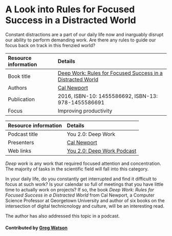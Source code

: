 # A Look into Rules for Focused Success in a Distracted World

<!-- deck start -->
Constant distractions are a part of our daily life now and inarguably disrupt our ability to perform demanding work. Are there any rules to guide our focus back on track in this frenzied world?
<!-- deck end -->


Resource information | Details 
:--- | :--- 
Book title |[Deep Work: Rules for Focused Success in a Distracted World](https://www.calnewport.com/books/deep-work/)
Authors | [Cal Newport](https://www.calnewport.com/)
Publication | 2016, ISBN-10: 1455586692, ISBN-13: 978-1455586691
Focus | Improving productivity

Resource information | Details 
:--- | :--- 
Podcast title  | You 2.0: Deep Work 
Presenters | [Cal Newport](https://www.calnewport.com/)
Web links | [You 2.0: Deep Work Podcast](https://www.npr.org/2019/08/26/754336716/you-2-0-deep-work) 

*Deep work* is any work that required focused attention and concentration. The majority of tasks in the scientific field will fall into this category. 

In your daily life, do you constantly get interrupted and find it difficult to focus at such work? Is your calendar so full of meetings that you have little time to actually work on projects?  If so, the book *Deep Work: Rules for Focused Success in a Distracted World* from Cal Newport, a Computer Science Professor at Georgetown University and author of six books on the intersection of digital technicnology and culture, will be an interesting read. 

The author has also addressed this topic in a podcast.

#### Contributed by [Greg Watson](https://github.com/jarrah42)


<!---
Publish: yes
Categories: Skills 
Topics: Personal productivity and sustainability
Level: 2
Prerequisites: none
Aggregate: none
--->
